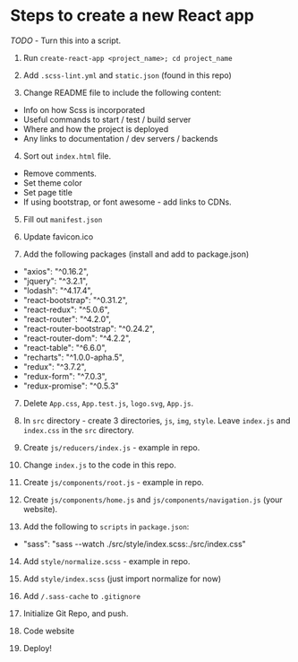# Steps to create a new React app

*TODO* - Turn this into a script.

1. Run `create-react-app <project_name>; cd project_name`

2. Add `.scss-lint.yml` and `static.json` (found in this repo)

3. Change README file to include the following content:
  + Info on how Scss is incorporated
  + Useful commands to start / test / build server
  + Where and how the project is deployed
  + Any links to documentation / dev servers / backends
  
4. Sort out `index.html` file.
  + Remove comments.
  + Set theme color
  + Set page title
  + If using bootstrap, or font awesome - add links to CDNs.
  
5. Fill out `manifest.json`

6. Update favicon.ico

7. Add the following packages (install and add to package.json)
  + "axios": "^0.16.2",
  + "jquery": "^3.2.1",
  + "lodash": "^4.17.4",
  + "react-bootstrap": "^0.31.2",
  + "react-redux": "^5.0.6",
  + "react-router": "^4.2.0",
  + "react-router-bootstrap": "^0.24.2",
  + "react-router-dom": "^4.2.2",
  + "react-table": "^6.6.0",
  + "recharts": "^1.0.0-apha.5",
  + "redux": "^3.7.2",
  + "redux-form": "^7.0.3",
  + "redux-promise": "^0.5.3"

7. Delete `App.css`, `App.test.js`, `logo.svg`, `App.js`.

8. In `src` directory - create 3 directories, `js`, `img`, `style`. Leave `index.js` and `index.css` in the `src` directory.

9. Create `js/reducers/index.js` - example in repo.

10. Change `index.js` to the code in this repo.

11. Create `js/components/root.js` - example in repo.

12. Create `js/components/home.js` and `js/components/navigation.js` (your website).

13. Add the following to `scripts` in `package.json`:
  + "sass": "sass --watch ./src/style/index.scss:./src/index.css"
  
14. Add `style/normalize.scss` - example in repo.
  
15. Add `style/index.scss` (just import normalize for now)

16. Add `/.sass-cache` to `.gitignore`

17. Initialize Git Repo, and push.

18. Code website

19. Deploy!
